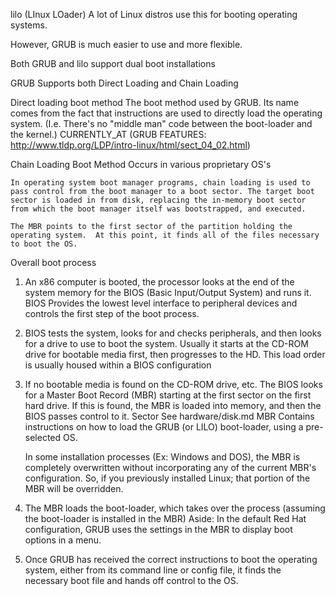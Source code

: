 lilo (LInux LOader)
  A lot of Linux distros use this for booting operating systems.

  However, GRUB is much easier to use and more flexible.

  Both GRUB and lilo support dual boot installations

GRUB
  Supports both Direct Loading and Chain Loading

  Direct loading boot method
    The boot method used by GRUB.  Its name comes from the fact that instructions are used to directly load the operating system.  (I.e. There's no "middle man" code between the boot-loader and the kernel.)
      CURRENTLY_AT (GRUB FEATURES: http://www.tldp.org/LDP/intro-linux/html/sect_04_02.html)
  
  Chain Loading Boot Method
    Occurs in various proprietary OS's

    In operating system boot manager programs, chain loading is used to pass control from the boot manager to a boot sector. The target boot sector is loaded in from disk, replacing the in-memory boot sector from which the boot manager itself was bootstrapped, and executed.

    The MBR points to the first sector of the partition holding the operating system.  At this point, it finds all of the files necessary to boot the OS.
      

Overall boot process
  1) An x86 computer is booted, the processor looks at the end of the system memory for the BIOS (Basic Input/Output System) and runs it.
    BIOS
      Provides the lowest level interface to peripheral devices and controls the first step of the boot process.

  2) BIOS tests the system, looks for and checks peripherals, and then looks for a drive to use to boot the system.
    Usually it starts at the CD-ROM drive for bootable media first, then progresses to the HD.
      This load order is usually housed within a BIOS configuration

  3) If no bootable media is found on the CD-ROM drive, etc. The BIOS looks for a Master Boot Record (MBR) starting at the first sector on the first hard drive.  If this is found, the MBR is loaded into memory, and then the BIOS passes control to it.
    Sector
      See hardware/disk.md
    MBR
      Contains instructions on how to load the GRUB (or LILO) boot-loader, using a pre-selected OS.

      In some installation processes (Ex: Windows and DOS), the MBR is completely overwritten without incorporating any of the current MBR's configuration.  So, if you previously installed Linux; that portion of the MBR will be overridden.


  4) The MBR loads the boot-loader, which takes over the process (assuming the boot-loader is installed in the MBR)
    Aside:
      In the default Red Hat configuration, GRUB uses the settings in the MBR to display boot options in a menu.

  5) Once GRUB has received the correct instructions to boot the operating system, either from its command line or config file, it finds the necessary boot file and hands off control to the OS.




